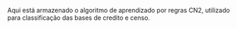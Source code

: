 Aqui está armazenado o algoritmo de aprendizado por regras CN2, utilizado para classificação das bases de credito e censo.